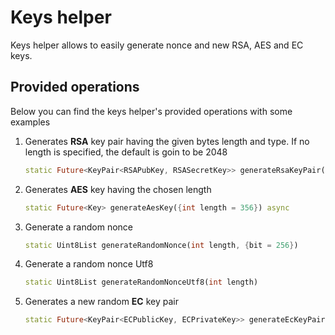 # Keys helper

Keys helper allows to easily generate nonce and new RSA, AES and EC keys.

## Provided operations

Below you can find the keys helper's provided operations with some examples

1. Generates **RSA** key pair having the given bytes length and type. If no length is specified, the default is goin to be 2048

    ```dart
    static Future<KeyPair<RSAPubKey, RSASecretKey>> generateRsaKeyPair({int bytes = 2048,}) async
    ```

2. Generates **AES** key having the chosen length

    ```dart
    static Future<Key> generateAesKey({int length = 356}) async
    ```

3. Generate a random nonce

    ```dart
    static Uint8List generateRandomNonce(int length, {bit = 256})
    ```

4. Generate a random nonce Utf8

    ```dart
    static Uint8List generateRandomNonceUtf8(int length)
    ```

5. Generates a new random **EC** key pair

    ```dart
    static Future<KeyPair<ECPublicKey, ECPrivateKey>> generateEcKeyPair({String type}) async
    ```
